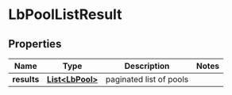 # LbPoolListResult

## Properties
Name | Type | Description | Notes
------------ | ------------- | ------------- | -------------
**results** | [**List&lt;LbPool&gt;**](LbPool.md) | paginated list of pools | 
